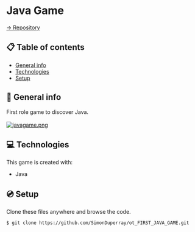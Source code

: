 # Java Game

[-> Repository](https://github.com/SimonDuperray/ot_FIRST_JAVA_GAME)

## :clipboard: Table of contents
* [General info](#general-info)
* [Technologies](#technologies)
* [Setup](#setup)

## :page_facing_up: General info
First role game to discover Java.<br><br>
[![javagame.png](https://i.postimg.cc/FRYvtFbd/javagame.png)](https://postimg.cc/FdX834BN)
	
## :computer: Technologies
This game is created with:
* Java
	
## :cd: Setup
Clone these files anywhere and browse the code.
```batch
$ git clone https://github.com/SimonDuperray/ot_FIRST_JAVA_GAME.git
```
